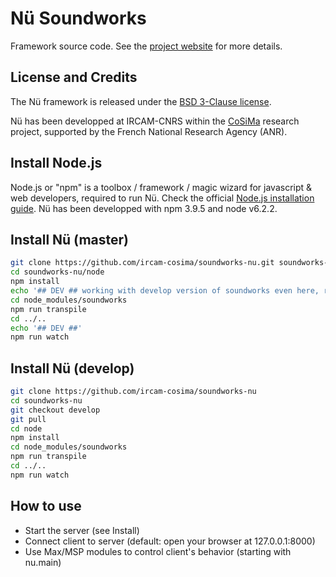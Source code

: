 # Nü Soundworks

Framework source code. See the [project website](https://ircam-cosima.github.io/soundworks-nu/) for more details.

## License and Credits

The Nü framework is released under the [BSD 3-Clause license](https://opensource.org/licenses/BSD-3-Clause).

Nü has been developped at IRCAM-CNRS within the [CoSiMa](http://cosima.ircam.fr/) research project, supported by the French National Research Agency (ANR).

## Install Node.js

Node.js or "npm" is a toolbox / framework / magic wizard for javascript & web developers, required to run Nü. Check the official [Node.js installation guide](https://docs.npmjs.com/getting-started/installing-node). Nü has been developped with npm 3.9.5 and node v6.2.2.

## Install Nü (master)

```sh
git clone https://github.com/ircam-cosima/soundworks-nu.git soundworks-nu
cd soundworks-nu/node
npm install
echo '## DEV ## working with develop version of soundworks even here, requires transpile'
cd node_modules/soundworks
npm run transpile
cd ../..
echo '## DEV ##'
npm run watch
```

## Install Nü (develop)

```sh
git clone https://github.com/ircam-cosima/soundworks-nu
cd soundworks-nu
git checkout develop
git pull
cd node
npm install
cd node_modules/soundworks
npm run transpile
cd ../..
npm run watch
```

## How to use

* Start the server (see Install)
* Connect client to server (default: open your browser at 127.0.0.1:8000)
* Use Max/MSP modules to control client's behavior (starting with nu.main)
